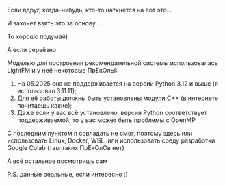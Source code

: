 Если вдруг, когда-нибудь, кто-то наткнётся на вот это...

И захочет взять это за основу...

То хорошо подумай)

А если серьёзно

Моделью для построения рекомендательной системы использовалась LightFM и у неё некоторые ПрЕкОлЫ:
1. На 05.2025 она не поддерживается на версии Python 3.12 и выше (я использовал 3.11.11);
2. Для её работы должны быть установлены модули C++ (в интернете почитаешь какие);
3. Даже если у вас всё установлено, версия Python соответствует поддерживаемой, то у вас может быть проблемы с OpenMP

С последним пунктом я совладать не смог, поэтому здесь или использовать Linux, Docker, WSL, или использовать среду разработки Google Colab (там таких ПрЕкОлОв нет)

А всё остальное посмотришь сам

P.S. данные реальные, если интересно :)
